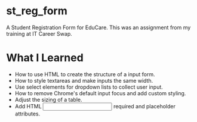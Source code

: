 # st_reg_form
A Student Registration Form for EduCare. This was an assignment from my training at IT Career Swap. 


# What I Learned
* How to use HTML to create the structure of a input form.
* How to style textareas and make inputs the same width.
* Use select elements for dropdown lists to collect user input.
* How to remove Chrome's default input focus and add custom styling.
* Adjust the sizing of a table.
* Add HTML <input> required and placeholder attributes.
